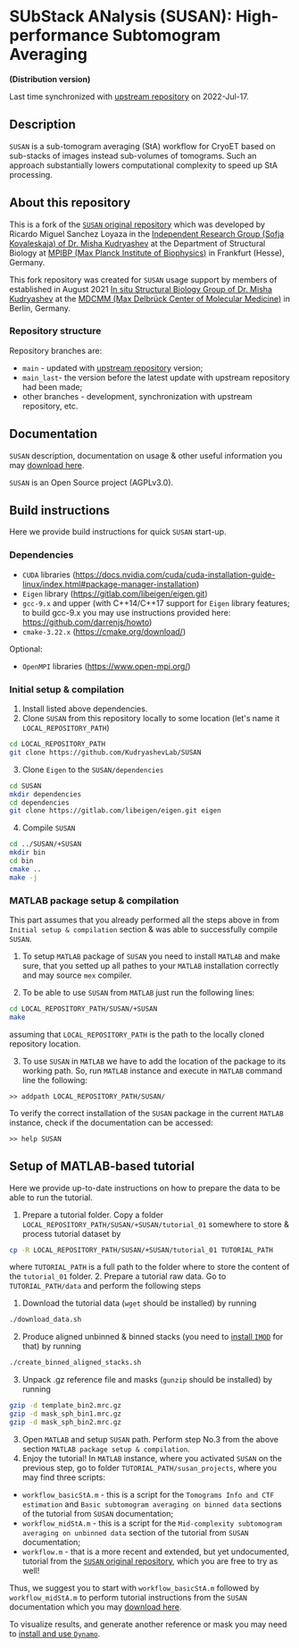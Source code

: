# SUbStack ANalysis (SUSAN): High-performance Subtomogram Averaging
**(Distribution version)**

Last time synchronized with [upstream repository](https://github.com/rkms86/SUSAN) on 2022-Jul-17.

## Description
`SUSAN` is a sub-tomogram averaging (StA) workflow for CryoET based on sub-stacks of images instead sub-volumes of tomograms. Such an approach substantially lowers computational complexity to speed up StA processing.

## About this repository

This is a fork of the [`SUSAN` original repository](https://github.com/rkms86/SUSAN) which was developed by Ricardo Miguel Sanchez Loyaza in the [Independent Research Group (Sofja Kovaleskaja) of Dr. Misha Kudryashev](https://www.biophys.mpg.de/2149775/members) at the Department of Structural Biology at [MPIBP (Max Planck Institute of Biophysics)](https://www.biophys.mpg.de/en) in Frankfurt (Hesse), Germany.

This fork repository was created for `SUSAN` usage support by members of established in August 2021
[In situ Structural Biology Group of Dr. Misha Kudryashev](https://www.mdc-berlin.de/kudryashev) at the [MDCMM (Max Delbrück Center of Molecular Medicine)](https://www.mdc-berlin.de/) in Berlin, Germany.

### Repository structure
Repository branches are:
- `main` - updated with [upstream repository](https://github.com/rkms86/SUSAN) version;
- `main_last`- the version before the latest update with upstream repository had been made;
- other branches - development, synchronization with upstream repository, etc.

## Documentation

`SUSAN` description, documentation on usage & other useful information you may [download here](https://raw.githubusercontent.com/KudryashevLab/SUSAN/main/%2BSUSAN/doc/susan_documentation.pdf).

`SUSAN` is an Open Source project (AGPLv3.0).

## Build instructions

Here we provide build instructions for quick `SUSAN` start-up.

### Dependencies
- `CUDA` libraries (https://docs.nvidia.com/cuda/cuda-installation-guide-linux/index.html#package-manager-installation)
- `Eigen` library (https://gitlab.com/libeigen/eigen.git)
- `gcc-9.x` and upper
(with C++14/C++17 support for `Eigen` library features; to build gcc-9.x you may use instructions provided here: https://github.com/darrenjs/howto)
- `cmake-3.22.x` (https://cmake.org/download/)

Optional:
- `OpenMPI` libraries (https://www.open-mpi.org/)

### Initial setup & compilation
1. Install listed above dependencies.
2. Clone `SUSAN` from this repository locally to some location (let's name it `LOCAL_REPOSITORY_PATH`)
```bash
cd LOCAL_REPOSITORY_PATH
git clone https://github.com/KudryashevLab/SUSAN
```
3. Clone `Eigen` to the `SUSAN/dependencies`
```bash
cd SUSAN
mkdir dependencies
cd dependencies
git clone https://gitlab.com/libeigen/eigen.git eigen
```
4. Compile `SUSAN`
```bash
cd ../SUSAN/+SUSAN
mkdir bin
cd bin
cmake ..
make -j
```

### MATLAB package setup & compilation
This part assumes that you already performed all the steps above in from `Initial setup & compilation` section & was able to successfully compile `SUSAN`.

1. To setup `MATLAB` package of `SUSAN` you need to install `MATLAB` and make sure, that you setted up all pathes to your `MATLAB` installation correctly and may source `mex` compiler.

2. To be able to use `SUSAN` from `MATLAB` just run the following lines:
```bash
cd LOCAL_REPOSITORY_PATH/SUSAN/+SUSAN
make
```
assuming that `LOCAL_REPOSITORY_PATH` is the path to the locally cloned repository location.

3. To use `SUSAN` in `MATLAB` we have to add the location of the package to its working path. So, run `MATLAB` instance and execute in `MATLAB` command line the following:
```
>> addpath LOCAL_REPOSITORY_PATH/SUSAN/
```
To verify the correct installation of the `SUSAN` package in the
current `MATLAB` instance, check if the documentation can be accessed:
```
>> help SUSAN
```

## Setup of MATLAB-based tutorial

Here we provide up-to-date instructions on how to prepare the data to be able to run the tutorial.

1. Prepare a tutorial folder.
Copy a folder `LOCAL_REPOSITORY_PATH/SUSAN/+SUSAN/tutorial_01` somewhere to store & process tutorial dataset by
```bash
cp -R LOCAL_REPOSITORY_PATH/SUSAN/+SUSAN/tutorial_01 TUTORIAL_PATH
```
where `TUTORIAL_PATH` is a full path to the folder where to store the content of the `tutorial_01` folder.
2. Prepare a tutorial raw data.
Go to `TUTORIAL_PATH/data` and perform the following steps
  1. Download the tutorial data (`wget` should be installed) by running
  ```bash
  ./download_data.sh
  ```
  2. Produce aligned unbinned & binned stacks (you need to [install `IMOD`](https://bio3d.colorado.edu/imod/) for that) by running  
  ```bash
  ./create_binned_aligned_stacks.sh
  ```
  3. Unpack .gz reference file and masks (`gunzip` should be installed) by running
  ```bash
  gzip -d template_bin2.mrc.gz
  gzip -d mask_sph_bin1.mrc.gz
  gzip -d mask_sph_bin2.mrc.gz
  ```
3. Open `MATLAB` and setup `SUSAN` path.
Perform step No.3 from the above section `MATLAB package setup & compilation`.
4. Enjoy the tutorial!
In `MATLAB` instance, where you activated `SUSAN` on the previous step, go to folder `TUTORIAL_PATH/susan_projects`, where you may find three scripts:
- `workflow_basicStA.m` - this is a script for the `Tomograms Info and CTF estimation` and `Basic subtomogram averaging on binned data` sections of the tutorial from `SUSAN` documentation;
- `workflow_midStA.m` - this is a script for the `Mid-complexity subtomogram averaging on unbinned data` section of the tutorial from `SUSAN` documentation;
- `workflow.m` - that is a more recent and extended, but yet undocumented, tutorial from the [`SUSAN` original repository](https://github.com/rkms86/SUSAN), which you are free to try as well!

Thus, we suggest you to start with `workflow_basicStA.m` followed by `workflow_midStA.m` to perform tutorial instructions from the `SUSAN` documentation which you may [download here](https://raw.githubusercontent.com/KudryashevLab/SUSAN/main/%2BSUSAN/doc/susan_documentation.pdf).

To visualize results, and generate another reference or mask you may need to [install and use `Dynamo`](https://wiki.dynamo.biozentrum.unibas.ch/w/index.php/Main_Page).

